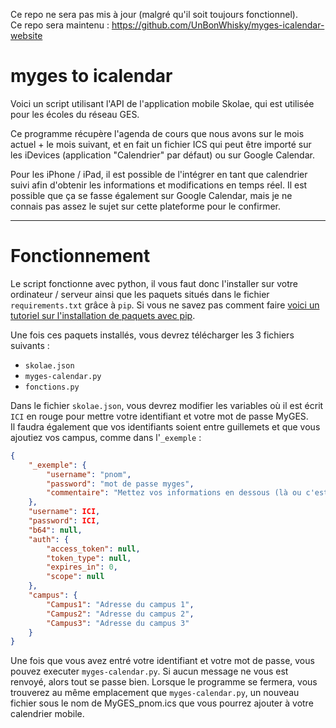 Ce repo ne sera pas mis à jour (malgré qu'il soit toujours fonctionnel).  
Ce repo sera maintenu : https://github.com/UnBonWhisky/myges-icalendar-website

# myges to icalendar

Voici un script utilisant l'API de l'application mobile Skolae, qui est utilisée pour les écoles du réseau GES.

Ce programme récupère l'agenda de cours que nous avons sur le mois actuel + le mois suivant, et en fait un fichier ICS qui peut être importé sur les iDevices
(application "Calendrier" par défaut) ou sur Google Calendar.

Pour les iPhone / iPad, il est possible de l'intégrer en tant que calendrier suivi afin d'obtenir les informations et modifications en temps réel.
Il est possible que ça se fasse également sur Google Calendar, mais je ne connais pas assez le sujet sur cette plateforme pour le confirmer.

----

# Fonctionnement

Le script fonctionne avec python, il vous faut donc l'installer sur votre ordinateur / serveur ainsi que les paquets situés dans le fichier `requirements.txt`
grâce à `pip`. Si vous ne savez pas comment faire
[voici un tutoriel sur l'installation de paquets avec pip](https://docs.python.org/fr/3.5/installing/index.html#work-with-multiple-versions-of-python-installed-in-parallel).

Une fois ces paquets installés, vous devrez télécharger les 3 fichiers suivants :
- `skolae.json`
- `myges-calendar.py`
- `fonctions.py`

Dans le fichier `skolae.json`, vous devrez modifier les variables où il est écrit `ICI` en rouge pour mettre votre identifiant et votre mot de passe MyGES.  
Il faudra également que vos identifiants soient entre guillemets et que vous ajoutiez vos campus, comme dans l'`_exemple` :
```json
{
    "_exemple": {
        "username": "pnom",
        "password": "mot de passe myges",
        "commentaire": "Mettez vos informations en dessous (là ou c'est actuellement marqué null)"
    },
    "username": ICI,
    "password": ICI,
    "b64": null,
    "auth": {
        "access_token": null,
        "token_type": null,
        "expires_in": 0,
        "scope": null
    },
    "campus": {
        "Campus1": "Adresse du campus 1",
        "Campus2": "Adresse du campus 2",
        "Campus3": "Adresse du campus 3"
    }
}
```

Une fois que vous avez entré votre identifiant et votre mot de passe, vous pouvez executer `myges-calendar.py`. Si aucun message ne vous est renvoyé, alors tout se passe bien.
Lorsque le programme se fermera, vous trouverez au même emplacement que `myges-calendar.py`, un nouveau fichier sous le nom de MyGES_pnom.ics que vous pourrez
ajouter à votre calendrier mobile.
